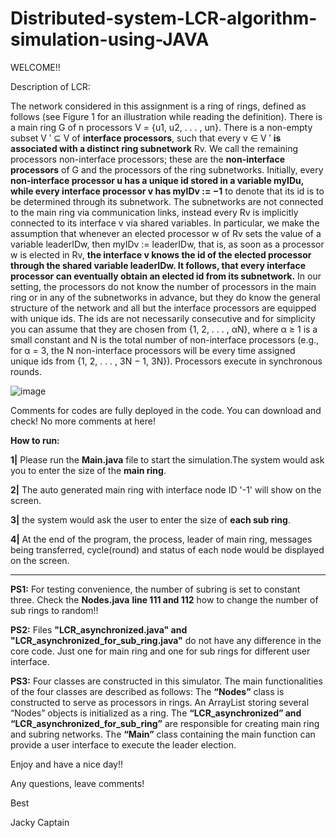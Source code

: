 # Distributed-system-LCR-algorithm-simulation-using-JAVA

WELCOME!!

Description of LCR:

The network considered in this assignment is a ring of rings, defined as follows (see Figure
1 for an illustration while reading the definition). There is a main ring G of n processors
V = {u1, u2, . . . , un}. There is a non-empty subset V ′ ⊆ V of **interface processors**, such
that every v ∈ V ′ **is associated with a distinct ring subnetwork** Rv. We call the remaining
processors non-interface processors; these are the **non-interface processors** of G and the
processors of the ring subnetworks. Initially, every **non-interface processor u has a unique id
stored in a variable myIDu, while every interface processor v has myIDv := −1** to denote
that its id is to be determined through its subnetwork. The subnetworks are not connected
to the main ring via communication links, instead every Rv is implicitly connected to its
interface v via shared variables. In particular, we make the assumption that whenever an
elected processor w of Rv sets the value of a variable leaderIDw, then myIDv := leaderIDw,
that is, as soon as a processor w is elected in Rv, **the interface v knows the id of the elected
processor through the shared variable leaderIDw. It follows, that every interface processor
can eventually obtain an elected id from its subnetwork.**
In our setting, the processors do not know the number of processors in the main ring
or in any of the subnetworks in advance, but they do know the general structure of the
network and all but the interface processors are equipped with unique ids. The ids are
not necessarily consecutive and for simplicity you can assume that they are chosen from
{1, 2, . . . , αN}, where α ≥ 1 is a small constant and N is the total number of non-interface
processors (e.g., for α = 3, the N non-interface processors will be every time assigned unique
ids from {1, 2, . . . , 3N − 1, 3N}). Processors execute in synchronous rounds.

![image](https://user-images.githubusercontent.com/55009904/157695492-f33eb8b0-c9d2-4fbf-9af5-acf86a205930.png)

Comments for codes are fully deployed in the code. You can download and check! No more comments at here!

**How to run:**

**1|** Please run the **Main.java** file to start the simulation.The system would ask you to enter the size of the **main ring**. 

**2|** The auto generated main ring with interface node ID '-1' will show on the screen.

**3|** the system would ask the user to enter the size of **each sub ring**.

**4|** At the end of the program, the process, leader of main ring, messages being transferred, cycle(round) and status of each node would be displayed on the screen.

--------------------------------------------------------------------------------------

**PS1:** For testing convenience, the number of subring is set to constant three. Check the **Nodes.java** **line 111 and 112** how to change the number of sub rings to random!!

**PS2:** Files **"LCR_asynchronized.java" and "LCR_asynchronized_for_sub_ring.java"** do not have any difference in the core code. Just one for main ring and one for sub rings for different user interface.

**PS3:** Four classes are constructed in this simulator. The main functionalities of the four classes are described as follows: The **“Nodes”** class is constructed to serve as processors in rings. An ArrayList storing several “Nodes” objects is initialized as a ring. The **“LCR_asynchronized” and “LCR_asynchronized_for_sub_ring”** are responsible for creating main ring and subring networks. The **“Main”** class containing the main function can provide a user interface to execute the leader election.

Enjoy and have a nice day!!

Any questions, leave comments!

Best

Jacky Captain
